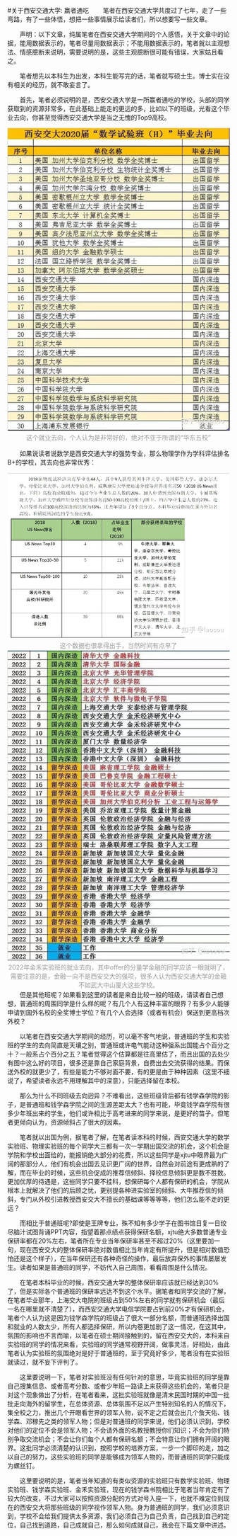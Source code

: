 #关于西安交通大学: 赢者通吃
&emsp;&emsp;笔者在西安交通大学共度过了七年，走了一些弯路，有了一些体悟，想把一些事情展示给读者们，所以想要写一些文章。

&emsp;&emsp;声明：以下文章，纯属笔者在西安交通大学期间的个人感悟，关于文章中的论据，能用数据表示的，笔者尽量用数据表示；不能用数据表示的，笔者就以主观想法、情感臆断来说明，需要说明的是，这些主观臆断很可能有错误，大家姑且看之。

&emsp;&emsp;笔者想先以本科生为出发，本科生能写完的话，笔者就写硕士生。博士实在没有相关的经历，就不敢妄言了。

&emsp;&emsp;首先，笔者必须说明的是，西安交通大学是一所赢者通吃的学校，头部的同学获取到的资源非常多，在此基础上能走的更远的多，比如以下的班级，光看这个毕业去向，你甚至觉得西安交通大学是当之无愧的Top9高校。
<div align=center><img src="./assets/math.jpg"></div>
<div style="color:orange; solid #d9d9d9;
    text-align:center;
    color: #999;
    padding: 2px;"
    >这个就业去向，个人认为是非常好的，绝对不亚于所谓的“华东五校”
</div>

&emsp;&emsp;如果说读者说数学是西安交通大学的强势专业，那么物理学作为学科评估排名B+的学校，其去向也非常优秀：
<div align=center><img src="./assets/physics.jpg"></div>
<div style="color:orange; solid #d9d9d9;
    text-align:center;
    color: #999;
    padding: 2px;"
    >这个数据也很拿得出手，当然时间有点早了
</div>
<div align=center><img src="./assets/finance.jpg"></div>
    <div style="color:orange; solid #d9d9d9;
    text-align:center;
    color: #999;
    padding: 2px;"
    >2022年金禾实验班的就业去向，其中offer的分量学金融的同学应该一眼就明了，需要注意的是，金融一向不是西安交大的强项，很多人认为西安交通大学的金融不如武大中山厦大这些学校。
</div>
&emsp;&emsp;但是其他班呢？如果看到这里的读者是来自比较一般的班级，请读者自己想想，普通班的周围同学是什么样的呢？有几个人有这种丰富的眼界？有多少人能够申请到国外名校的全奖博士学位？有几个人会选择（或者有机会）保送到更高档次外校？

&emsp;&emsp;以笔者在西安交通大学期间的经历，可以毫不客气地说，普通班的学生和实验班的学生的去向简直是天壤之别，普通班或许电气能动这种强系出国能占个百分之十？一般系占个百分之五？笔者觉得这个估算都是往高里估了，而且出国的去处少有图中这么好的项目，很多还是靠自己家庭背景，自费出去交流获得的结果。而保送外校的就更少了，有些是能力不够对面不要，有的更是由于种种因素（这里不细说了，希望读者永远不用理解其中的深意），只能选择留在本校。

&emsp;&emsp;那么为什么不同班级去向迥异？不难看出，这些班级背后都有钱学森学院的影子，是普通班和钱学森学院之间的生源差距太大？也有可能，毕竟钱学森学院有很多少年班出来的学生，他们或许相比于高考进来的同学来说，是更好的苗子。但笔者更倾向认为，资源倾斜占了很大的因素。

&emsp;&emsp;笔者就以出国为例，据笔者了解，在笔者读本科的时候，西安交通大学的数学实验班、物理实验班的每个同学大三都有一次一学期出国交流的机会，这个机会是学院和学校出面给的，能报销绝大部分的花费，所以这些同学是xjtu中眼界最为广阔的那部分人，他们有机会出国去见识更广阔的世界，自然会对前途有更成熟的了解，而在毕业的时候，这些机会促成的推荐信倾斜、择校信息倾斜更是数不胜数。更加优厚的待遇是，这些同学只要不挂科，想保研每个人都有保研的机会，学院从根本上就解决了他们的后顾之忧，更别提各种进实验室的倾斜、大牛推荐信的倾斜，专门从外校引进教授西安交大不擅长的基础课等等等等，他们怎么能不走的更远？

&emsp;&emsp;而相比于普通班呢?即使是王牌专业，殊不知有多少学子在图书馆日复一日绞尽脑汁试图背诵PPT内容，指望着那点绩点获得保研名额，xjtu绝大多数普通专业保研率都在20%左右，笔者所在专业当年保研率甚至不超过20%（这里要加一句，现在西安交大的整体保研率绝对数值相比当年肯定有所提升，但是相对数值恐怕还是这个样子），在当年保研还有各种奇怪的操作，最后放弃保外的事情屡屡发生。读者如果是普通班的同学，不妨代入自己周围，看看周围是什么情况。

&emsp;&emsp;在笔者本科毕业的时候，西安交通大学的整体保研率应该就已经达到30%了，但是实际各个普通班的保研率远达不到这个水平。据笔者和同学交流的了解，在笔者毕业那年，上海交大电院的班级占到50%左右的同学就有保研机会（最后一名在哪里就不清楚了），而西安交通大学电信学院要占到前20%才有保研机会，笔者个人认为这是因为钱学森学院的班级占了很大一部分名额，而普通班选择出国和就业的人数太少，所有人都选择保研，所以内卷更加剧了这一情况，在这其中，氛围的影响也不言而喻，以笔者在硕士期间接触到的，留在西安交大的，本科来自实验班的同学的情况来看，实验班的同学通常视野开阔，做事灵活，好相处，由此笔者认为实验班的氛围绝对是好于普通班的，至于究竟好多少，笔者没有在实验班就读过，就不妄下评判了。

&emsp;&emsp;这里要说明一下，笔者对实验班没有任何针对的意思，毕竟实验班的同学是靠自己搜集信息、或者高考分数、或者少年班一路读上来获得这些机会的，笔者只是对这个现象做出了分析，在笔者看来，这批实验班就像是清末民国时期的中国一批批走向海外的留学生，在总体资源、总体氛围不足以产生特别知名的人的情况下，集全校之力，推出几个开眼看世界的领军人物，说不定之后就会出几个詹天佑、钱学森、邓稼先之类的领军人物；但是对普通班的同学来说，他们必须认识到，学校对他们的定位不会是领军人物；不会请外面的名教授教授你们知识；不会为你们特别争取交流机会；不会让你们每个人都有保研名额；不会特意让你们拥有开阔的眼界。这批同学必须清楚的认识到，按照学校的培养方案，一步一个脚印的走，加之以自己的努力，这些实验班的同学是能够成为领军人物的，而普通班的同学只能成为螺丝钉。

&emsp;&emsp;这里要说明的是，笔者当年知道的有类似资源的实验班只有数学实验班、物理实验班、钱学森实验班、金禾实验班，现在的钱学森书院相比于笔者当年肯定有了较大的改变，不过大家可以按照资源分配的方式对号入座一下，也就不难定位到现在的西安交大将那些班级的同学视作领军人物。身为普通班的同学，我们必须意识到，学校不会给我们提供太多资源，我们必须自己为自己负责，自己找到自己的定位，自己找到道路，自己成就自己，那么如何成就自己，我会在下篇文章中讲述。